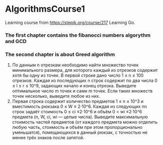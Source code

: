 # AlgorithmsCourse1
Learning course from https://stepik.org/course/217
Learning Go.

### The first chapter contains the fibanocci numbers algorythm and GCD
### The second chapter is about Greed algorithm
1) По данным n отрезкам необходимо найти множество точек минимального размера, для которого каждый из отрезков содержит хотя бы одну из точек. В первой строке дано число 1 ≤ n ≤ 100 отрезков. Каждая из последующих n строк содержит по два числа 0 ≤  l ≤ r ≤ 10^9, задающих начало и конец отрезка. Выведите оптимальное число m точек и сами m точек. Если таких множеств точек несколько, выведите любое из них.
2) Первая строка содержит количество предметов 1 ≤ n ≤ 10^3 и вместимость рюкзака 0 ≤ W ≤ 2⋅10^6. Каждая из следующих nn строк задаёт стоимость 0 ≤ ci ≤2⋅10^6 и объём  0 < wi ≤2⋅10^6 предмета (n, W, ci, wi — целые числа). Выведите максимальную стоимость частей предметов (от каждого предмета можно отделить любую часть, стоимость и объём при этом пропорционально уменьшатся), помещающихся в данный рюкзак, с точностью не менее трёх знаков после запятой.